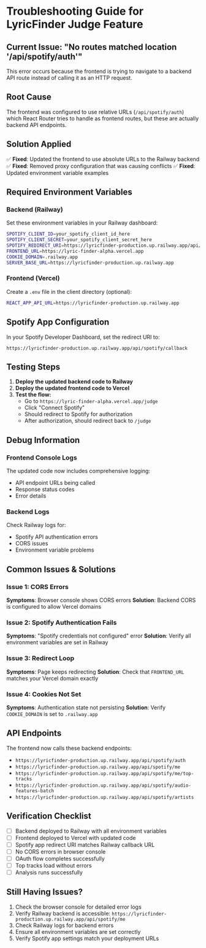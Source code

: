 # Troubleshooting Guide for LyricFinder Judge Feature

## Current Issue: "No routes matched location '/api/spotify/auth'"

This error occurs because the frontend is trying to navigate to a backend API route instead of calling it as an HTTP request.

## Root Cause
The frontend was configured to use relative URLs (`/api/spotify/auth`) which React Router tries to handle as frontend routes, but these are actually backend API endpoints.

## Solution Applied
✅ **Fixed**: Updated the frontend to use absolute URLs to the Railway backend
✅ **Fixed**: Removed proxy configuration that was causing conflicts
✅ **Fixed**: Updated environment variable examples

## Required Environment Variables

### Backend (Railway)
Set these environment variables in your Railway dashboard:

```bash
SPOTIFY_CLIENT_ID=your_spotify_client_id_here
SPOTIFY_CLIENT_SECRET=your_spotify_client_secret_here
SPOTIFY_REDIRECT_URI=https://lyricfinder-production.up.railway.app/api/spotify/callback
FRONTEND_URL=https://lyric-finder-alpha.vercel.app
COOKIE_DOMAIN=.railway.app
SERVER_BASE_URL=https://lyricfinder-production.up.railway.app
```

### Frontend (Vercel)
Create a `.env` file in the client directory (optional):

```bash
REACT_APP_API_URL=https://lyricfinder-production.up.railway.app
```

## Spotify App Configuration

In your Spotify Developer Dashboard, set the redirect URI to:
```
https://lyricfinder-production.up.railway.app/api/spotify/callback
```

## Testing Steps

1. **Deploy the updated backend code to Railway**
2. **Deploy the updated frontend code to Vercel**
3. **Test the flow:**
   - Go to `https://lyric-finder-alpha.vercel.app/judge`
   - Click "Connect Spotify"
   - Should redirect to Spotify for authorization
   - After authorization, should redirect back to `/judge`

## Debug Information

### Frontend Console Logs
The updated code now includes comprehensive logging:
- API endpoint URLs being called
- Response status codes
- Error details

### Backend Logs
Check Railway logs for:
- Spotify API authentication errors
- CORS issues
- Environment variable problems

## Common Issues & Solutions

### Issue 1: CORS Errors
**Symptoms**: Browser console shows CORS errors
**Solution**: Backend CORS is configured to allow Vercel domains

### Issue 2: Spotify Authentication Fails
**Symptoms**: "Spotify credentials not configured" error
**Solution**: Verify all environment variables are set in Railway

### Issue 3: Redirect Loop
**Symptoms**: Page keeps redirecting
**Solution**: Check that `FRONTEND_URL` matches your Vercel domain exactly

### Issue 4: Cookies Not Set
**Symptoms**: Authentication state not persisting
**Solution**: Verify `COOKIE_DOMAIN` is set to `.railway.app`

## API Endpoints

The frontend now calls these backend endpoints:
- `https://lyricfinder-production.up.railway.app/api/spotify/auth`
- `https://lyricfinder-production.up.railway.app/api/spotify/me`
- `https://lyricfinder-production.up.railway.app/api/spotify/me/top-tracks`
- `https://lyricfinder-production.up.railway.app/api/spotify/audio-features-batch`
- `https://lyricfinder-production.up.railway.app/api/spotify/artists`

## Verification Checklist

- [ ] Backend deployed to Railway with all environment variables
- [ ] Frontend deployed to Vercel with updated code
- [ ] Spotify app redirect URI matches Railway callback URL
- [ ] No CORS errors in browser console
- [ ] OAuth flow completes successfully
- [ ] Top tracks load without errors
- [ ] Analysis runs successfully

## Still Having Issues?

1. Check the browser console for detailed error logs
2. Verify Railway backend is accessible: `https://lyricfinder-production.up.railway.app/api/spotify/me`
3. Check Railway logs for backend errors
4. Ensure all environment variables are set correctly
5. Verify Spotify app settings match your deployment URLs
